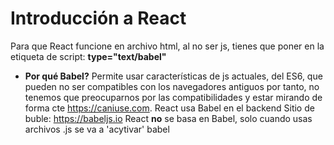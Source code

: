 # Introducción a React

Para que React funcione en archivo html, al no ser js, tienes que poner en la etiqueta de script: **type="text/babel"**

- **Por qué Babel?**
Permite usar características de js actuales, del ES6, que pueden no ser compatibles con los navegadores antiguos por tanto, no tenemos que preocuparnos por las compatibilidades y estar mirando de forma cte <https://caniuse.com>. React usa Babel en el backend
Sitio de buble: <https://babeljs.io>
React **no** se basa en Babel, solo cuando usas archivos .js se va a 'acytivar' babel
